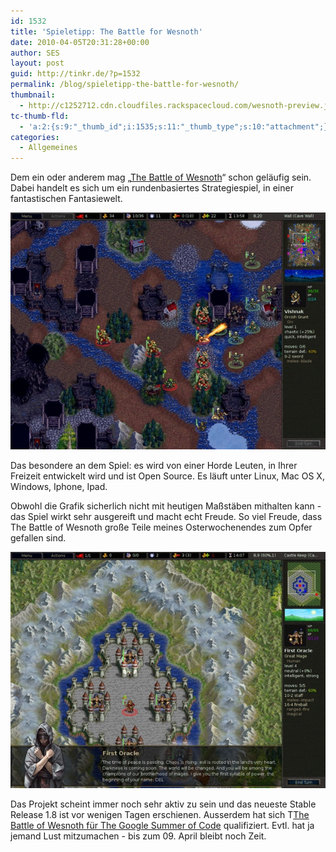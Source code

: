 ```yaml
---
id: 1532
title: 'Spieletipp: The Battle for Wesnoth'
date: 2010-04-05T20:31:28+00:00
author: SES
layout: post
guid: http://tinkr.de/?p=1532
permalink: /blog/spieletipp-the-battle-for-wesnoth/
thumbnail:
  - http://c1252712.cdn.cloudfiles.rackspacecloud.com/wesnoth-preview.jpg
tc-thumb-fld:
  - 'a:2:{s:9:"_thumb_id";i:1535;s:11:"_thumb_type";s:10:"attachment";}'
categories:
  - Allgemeines
---
```

Dem ein oder anderem mag &#8222;[The Battle of Wesnoth](http://wiki.wesnoth.org/)&#8220; schon geläufig sein. Dabei handelt es sich um ein rundenbasiertes Strategiespiel, in einer fantastischen Fantasiewelt.

![](/assets/2010/04/wesnoth1.8-1.jpg "wesnoth1.8-1")

Das besondere an dem Spiel: es wird von einer Horde Leuten, in Ihrer Freizeit entwickelt wird und ist Open Source. Es läuft unter Linux, Mac OS X, Windows, Iphone, Ipad.

Obwohl die Grafik sicherlich nicht mit heutigen Maßstäben mithalten kann - das Spiel wirkt sehr ausgereift und macht echt Freude. So viel Freude, dass The Battle of Wesnoth große Teile meines Osterwochenendes zum Opfer gefallen sind.

<img src="/assets/2010/04/wesnoth1.8-6.jpg" alt="" title="wesnoth1.8-6" class="alignnone size-full wp-image-1533" />

Das Projekt scheint immer noch sehr aktiv zu sein und das neueste Stable Release 1.8 ist vor wenigen Tagen erschienen. Ausserdem hat sich T[The Battle of Wesnoth für The Google Summer of Code](http://wiki.wesnoth.org/SummerOfCodeIdeas) qualifiziert. Evtl. hat ja jemand Lust mitzumachen - bis zum 09. April bleibt noch Zeit.
